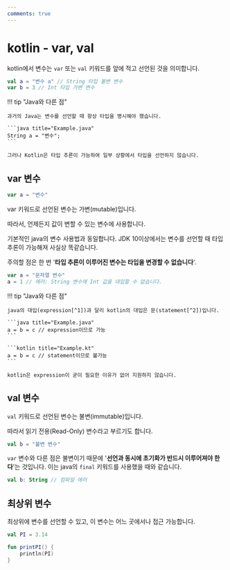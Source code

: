 ```yaml
---
comments: true
---
```


# kotlin - var, val

kotlin에서 변수는 `var` 또는 `val` 키워드를 앞에 적고 선언된 것을 의미합니다.

```kotlin
val a = "변수 a" // String 타입 불변 변수
var b = 3 // Int 타입 가변 변수
```

!!! tip "Java와 다른 점"

    과거의 Java는 변수를 선언할 때 항상 타입을 명시해야 했습니다.

    ```java title="Example.java"
    String a = "변수";
    ```

    그러나 Kotlin은 타입 추론이 가능하여 일부 상황에서 타입을 선언하지 않습니다.

## var 변수

```kotlin
var a = "변수"
```

var 키워드로 선언된 변수는 가변(mutable)입니다.

따라서, 언제든지 값이 변할 수 있는 변수에 사용합니다.

기본적인 java의 변수 사용법과 동일합니다. JDK 10이상에서는 변수를 선언할 때 타입 추론이 가능해져 사실상 똑같습니다.

주의할 점은 한 번 '**타입 추론이 이루어진 변수는 타입을 변경할 수 없습니다**'.

```kotlin
var a = "문자열 변수"
a = 1 // 에러: String 변수에 Int 값을 대입할 수 없습니다.
```

!!! tip "Java와 다른 점"

    java의 대입(expression[^1])과 달리 kotlin의 대입은 문(statement[^2])입니다.

    ```java title="Example.java"
    a = b = c // expression이므로 가능
    ```

    ```kotlin title="Example.kt"
    a = b = c // statement이므로 불가능
    ```

    kotlin은 expression이 굳이 필요한 이유가 없어 지원하지 않습니다.

## val 변수

`val` 키워드로 선언된 변수는 불변(immutable)입니다.

따라서 읽기 전용(Read-Only) 변수라고 부르기도 합니다.

```kotlin
val b = "불변 변수"
```

`var` 변수와 다른 점은 불변이기 때문에 '**선언과 동시에 초기화가 반드시 이루어져야 한다**'는 것입니다. 이는 java의 `final` 키워드를 사용했을 때와 같습니다.

```kotlin
val b: String // 컴파일 에러
```

## 최상위 변수

최상위에 변수를 선언할 수 있고, 이 변수는 어느 곳에서나 접근 가능합니다.

```kotlin
val PI = 3.14

fun printPI() {
    println(PI)
}
```

[^1]:
    expression은 수식이라는 의미이며, 이 의미는 항상 하나 이상의 값으로 표현된다는 것입니다. 예를 들어, `1 + 2`라는 수식은 `3`이라는 결과가 항상 존재합니다.
[^2]:
    statement는 서술이라는 의미이며, 이 의미는 실행 가능(executable)한 가장 작은 단위입니다. if 문이나 when 문과 같이 조건문, 반복문 등은 실제로 아무런 값을 주지 않으며 그렇기에 최소 하나의 expression과 같이 쓰이는 경우가 대부분입니다.
